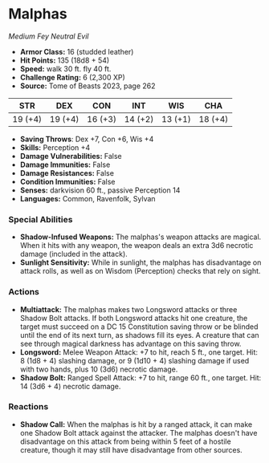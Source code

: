 # Malphas

*Medium* *Fey* *Neutral Evil*

- **Armor Class:** 16 (studded leather)
- **Hit Points:** 135 (18d8 + 54)
- **Speed:** walk 30 ft. fly 40 ft.
- **Challenge Rating:** 6 (2,300 XP)
- **Source:** Tome of Beasts 2023, page 262

| STR | DEX | CON | INT | WIS | CHA |
| --- | --- | --- | --- | --- | --- |
| 19 (+4) | 19 (+4) | 16 (+3) | 14 (+2) | 13 (+1) | 18 (+4) |

- **Saving Throws**: Dex +7, Con +6, Wis +4
- **Skills:** Perception +4
- **Damage Vulnerabilities:** False
- **Damage Immunities:** False
- **Damage Resistances:** False
- **Condition Immunities:** False
- **Senses:** darkvision 60 ft., passive Perception 14
- **Languages:** Common, Ravenfolk, Sylvan

### Special Abilities

- **Shadow-Infused Weapons:** The malphas's weapon attacks are magical. When it hits with any weapon, the weapon deals an extra 3d6 necrotic damage (included in the attack).
- **Sunlight Sensitivity:** While in sunlight, the malphas has disadvantage on attack rolls, as well as on Wisdom (Perception) checks that rely on sight.

### Actions

- **Multiattack:** The malphas makes two Longsword attacks or three Shadow Bolt attacks. If both Longsword attacks hit one creature, the target must succeed on a DC 15 Constitution saving throw or be blinded until the end of its next turn, as shadows fill its eyes. A creature that can see through magical darkness has advantage on this saving throw.
- **Longsword:** Melee Weapon Attack: +7 to hit, reach 5 ft., one target. Hit: 8 (1d8 + 4) slashing damage, or 9 (1d10 + 4) slashing damage if used with two hands, plus 10 (3d6) necrotic damage.
- **Shadow Bolt:** Ranged Spell Attack: +7 to hit, range 60 ft., one target. Hit: 14 (3d6 + 4) necrotic damage.

### Reactions

- **Shadow Call:** When the malphas is hit by a ranged attack, it can make one Shadow Bolt attack against the attacker. The malphas doesn't have disadvantage on this attack from being within 5 feet of a hostile creature, though it may still have disadvantage from other sources.
